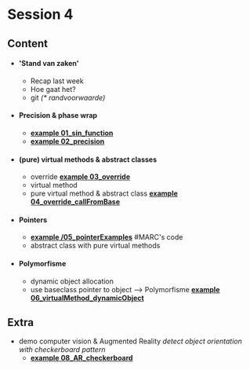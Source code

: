 
# Session 4

## Content

* #### 'Stand van zaken'
  * Recap last week
  * Hoe gaat het?
  * git _(* randvoorwaarde)_

* #### Precision & phase wrap
  * <u>**example 01_sin_function**</u>
  * <u>**example 02_precision**</u>

* #### (pure) virtual methods & abstract classes
  * override
  <u>**example 03_override**</u>
  * virtual method
  * pure virtual method & abstract class
  <u>**example 04_override_callFromBase**</u>

* #### Pointers
  * <u>**example /05_pointerExamples**</u> #MARC's code
  * abstract class with pure virtual methods

* #### Polymorfisme
  * dynamic object allocation
  * use baseclass pointer to object --> Polymorfisme
  <u>**example 06_virtualMethod_dynamicObject**</u>


## Extra
* demo computer vision & Augmented Reality
  _detect object orientation with checkerboard pattern_
  * <u>**example 08_AR_checkerboard**</u>
